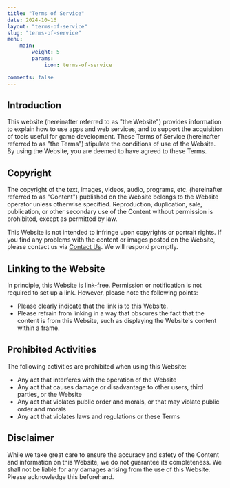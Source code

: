 ```yaml
---
title: "Terms of Service"
date: 2024-10-16
layout: "terms-of-service"
slug: "terms-of-service"
menu:
    main:
        weight: 5
        params:
            icon: terms-of-service

comments: false
---
```


## Introduction

This website (hereinafter referred to as "the Website") provides information to explain how to use apps and web services, and to support the acquisition of tools useful for game development. These Terms of Service (hereinafter referred to as "the Terms") stipulate the conditions of use of the Website. By using the Website, you are deemed to have agreed to these Terms.

## Copyright

The copyright of the text, images, videos, audio, programs, etc. (hereinafter referred to as "Content") published on the Website belongs to the Website operator unless otherwise specified.  Reproduction, duplication, sale, publication, or other secondary use of the Content without permission is prohibited, except as permitted by law.

This Website is not intended to infringe upon copyrights or portrait rights. If you find any problems with the content or images posted on the Website, please contact us via [Contact Us](../contact/). We will respond promptly.

## Linking to the Website

In principle, this Website is link-free.  Permission or notification is not required to set up a link. However, please note the following points:

- Please clearly indicate that the link is to this Website.
- Please refrain from linking in a way that obscures the fact that the content is from this Website, such as displaying the Website's content within a frame.

## Prohibited Activities

The following activities are prohibited when using this Website:

- Any act that interferes with the operation of the Website
- Any act that causes damage or disadvantage to other users, third parties, or the Website
- Any act that violates public order and morals, or that may violate public order and morals
- Any act that violates laws and regulations or these Terms

## Disclaimer

While we take great care to ensure the accuracy and safety of the Content and information on this Website, we do not guarantee its completeness.  We shall not be liable for any damages arising from the use of this Website.  Please acknowledge this beforehand.
